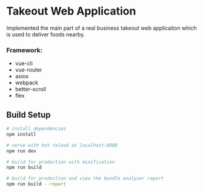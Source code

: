 # Takeout Web Application
<p>Implemented the main part of a real business takeout web applicaiton which is used to deliver foods nearby.</p>

<h3>Framework:</h3>
<ul>
  <li>vue-cli</li>
  <li>vue-router</li>
  <li>axios</li>
  <li>webpack</li>
  <li>better-scroll</li>
  <li>flex</li>
</ul>

## Build Setup

``` bash
# install dependencies
npm install

# serve with hot reload at localhost:8080
npm run dev

# build for production with minification
npm run build

# build for production and view the bundle analyzer report
npm run build --report
```

